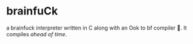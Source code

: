 # brainfuCk
a brainfuck interpreter written in C along with an Ook to bf compiler :banana:. It compiles _ahead of time_.
